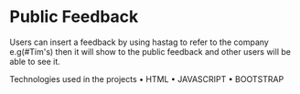 # Public Feedback
Users can insert a feedback by using hastag to refer to the company e.g(#Tim's) then it will show to the public feedback and other users will be able to see it.

Technologies used in the projects
• HTML
• JAVASCRIPT
• BOOTSTRAP

